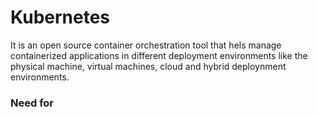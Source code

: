 # Kubernetes
It is an open source container orchestration tool that hels manage containerized applications in different deployment environments like the physical machine, virtual machines, cloud and hybrid deploynment environments.

### Need for 